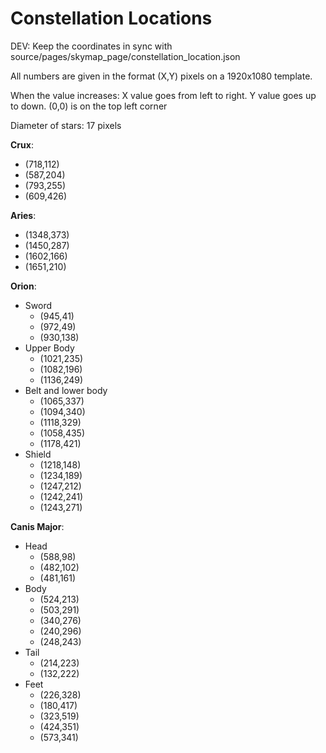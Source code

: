# Constellation Locations

DEV: Keep the coordinates in sync with source/pages/skymap_page/constellation_location.json

All numbers are given in the format (X,Y) pixels on a 1920x1080 template.

When the value increases: X value goes from left to right. Y value goes up to down. (0,0) is on the top left corner

Diameter of stars: 17 pixels

**Crux**:

- (718,112)
- (587,204)
- (793,255)
- (609,426)

**Aries**:

- (1348,373)
- (1450,287)
- (1602,166)
- (1651,210)

**Orion**:

- Sword
  - (945,41)
  - (972,49)
  - (930,138)
- Upper Body
  - (1021,235)
  - (1082,196)
  - (1136,249)
- Belt and lower body
  - (1065,337)
  - (1094,340)
  - (1118,329)
  - (1058,435)
  - (1178,421)
- Shield
  - (1218,148)
  - (1234,189)
  - (1247,212)
  - (1242,241)
  - (1243,271)

**Canis Major**:

- Head
  - (588,98)
  - (482,102)
  - (481,161)
- Body
  - (524,213)
  - (503,291)
  - (340,276)
  - (240,296)
  - (248,243)
- Tail
  - (214,223)
  - (132,222)
- Feet
  - (226,328)
  - (180,417)
  - (323,519)
  - (424,351)
  - (573,341)

